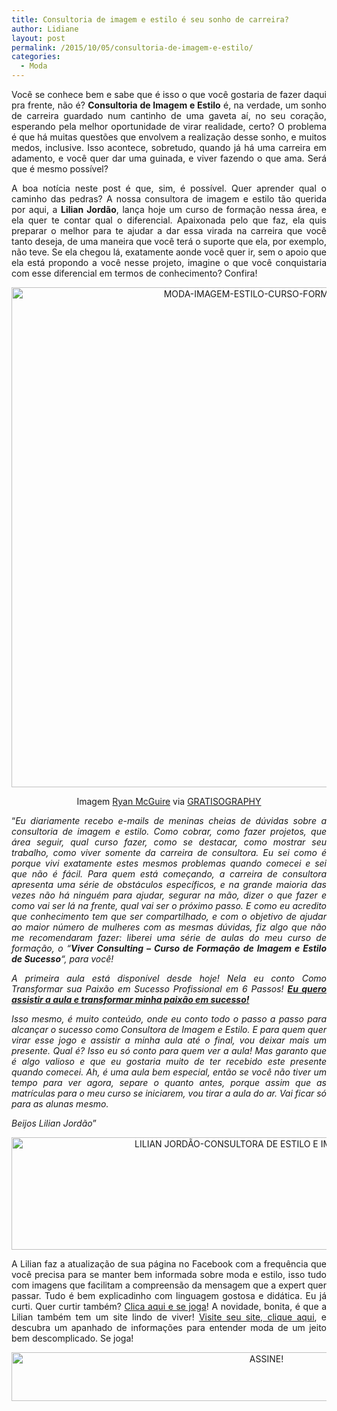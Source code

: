 ```yaml
---
title: Consultoria de imagem e estilo é seu sonho de carreira?
author: Lidiane
layout: post
permalink: /2015/10/05/consultoria-de-imagem-e-estilo/
categories:
  - Moda
---
```

<p align="justify">
  Você se conhece bem e sabe que é isso o que você gostaria de fazer daqui pra frente, não é? <strong>Consultoria de Imagem e Estilo</strong> é, na verdade, um sonho de carreira guardado num cantinho de uma gaveta aí, no seu coração, esperando pela melhor oportunidade de virar realidade, certo? O problema é que há muitas questões que envolvem a realização desse sonho, e muitos medos, inclusive. Isso acontece, sobretudo, quando já há uma carreira em adamento, e você quer dar uma guinada, e viver fazendo o que ama. Será que é mesmo possível?
</p>

<p align="justify">
  A boa notícia neste post é que, sim, é possível. Quer aprender qual o caminho das pedras? A nossa consultora de imagem e estilo tão querida por aqui, a <strong>Lilian Jordão</strong>, lança hoje um curso de formação nessa área, e ela quer te contar qual o diferencial. Apaixonada pelo que faz, ela quis preparar o melhor para te ajudar a dar essa virada na carreira que você tanto deseja, de uma maneira que você terá o suporte que ela, por exemplo, não teve. Se ela chegou lá, exatamente aonde você quer ir, sem o apoio que ela está propondo a você nesse projeto, imagine o que você conquistaria com esse diferencial em termos de conhecimento? Confira!
</p>

<p align="center">
  <a href="https://www.trololodemulher.com.br/2015/10/MODA-IMAGEM-ESTILO-CURSO-FORMACAO800.jpg"><img class="alignnone size-full wp-image-11550" src="https://www.trololodemulher.com.br/2015/10/MODA-IMAGEM-ESTILO-CURSO-FORMACAO800.jpg" alt="MODA-IMAGEM-ESTILO-CURSO-FORMACAO800" width="800" height="800" /></a>
</p>

<p align="center">
  Imagem <a href="http://www.laughandpee.com/" target="_blank" rel="noopener noreferrer">Ryan McGuire</a> via <a href="http://www.gratisography.com/#all" target="_blank" rel="noopener noreferrer">GRATISOGRAPHY</a>
</p>

<p align="justify">
  “<em>Eu diariamente recebo e-mails de meninas cheias de dúvidas sobre a consultoria de imagem e estilo. Como cobrar, como fazer projetos, que área seguir, qual curso fazer, como se destacar, como mostrar seu trabalho, como viver somente da carreira de consultora. Eu sei como é porque vivi exatamente estes mesmos problemas quando comecei e sei que não é fácil. Para quem está começando, a carreira de consultora apresenta uma série de obstáculos específicos, e na grande maioria das vezes não há ninguém para ajudar, segurar na mão, dizer o que fazer e como vai ser lá na frente, qual vai ser o próximo passo. E como eu acredito que conhecimento tem que ser compartilhado, e com o objetivo de ajudar ao maior número de mulheres com as mesmas dúvidas, fiz algo que não me recomendaram fazer: liberei uma série de aulas do meu curso de formação, o “<strong>Viver Consulting – Curso de Formação de Imagem e Estilo de Sucesso</strong>&#8220;, para você! </em>
</p>

<p align="justify">
  <em>A primeira aula está disponível desde hoje! Nela eu conto Como Transformar sua Paixão em Sucesso Profissional em 6 Passos! </em><a href="http://lilianjordao.com.br/cursos/aula1/" target="_blank" rel="noopener noreferrer"><strong><em>Eu quero assistir a aula e transformar minha paixão em sucesso!</em></strong></a><em> </em>
</p>

<p align="justify">
  <em>Isso mesmo, é muito conteúdo, onde eu conto todo o passo a passo para alcançar o sucesso como Consultora de Imagem e Estilo. E para quem quer virar esse jogo e assistir a minha aula até o final, vou deixar mais um presente. Qual é? Isso eu só conto para quem ver a aula! Mas garanto que é algo valioso e que eu gostaria muito de ter recebido este presente quando comecei. Ah, é uma aula bem especial, então se você não tiver um tempo para ver agora, separe o quanto antes, porque assim que as matrículas para o meu curso se iniciarem, vou tirar a aula do ar. Vai ficar só para as alunas mesmo.</em>
</p>

<p align="justify">
  <em>Beijos Lilian Jordão</em>”
</p>

<p align="center">
  <a href="https://www.trololodemulher.com.br/2015/09/LILIAN-JORDÃO-CONSULTORA-DE-ESTILO-E-IMAGEM-PESSOAL.jpg"><img class="alignnone size-full wp-image-11464" src="https://www.trololodemulher.com.br/2015/09/LILIAN-JORDÃO-CONSULTORA-DE-ESTILO-E-IMAGEM-PESSOAL.jpg" alt="LILIAN JORDÃO-CONSULTORA DE ESTILO E IMAGEM PESSOAL" width="800" height="180" /></a>
</p>

<p align="justify">
  A Lilian faz a atualização de sua página no Facebook com a frequência que você precisa para se manter bem informada sobre moda e estilo, isso tudo com imagens que facilitam a compreensão da mensagem que a expert quer passar. Tudo é bem explicadinho com linguagem gostosa e didática. Eu já curti. Quer curtir também? <a href="https://www.facebook.com/lilianjordao82/timeline" target="_blank" rel="noopener noreferrer">Clica aqui e se joga</a>! A novidade, bonita, é que a Lilian também tem um site lindo de viver! <a href="http://www.lilianjordao.com.br/" target="_blank" rel="noopener noreferrer">Visite seu site, clique aqui</a>, e descubra um apanhado de informações para entender moda de um jeito bem descomplicado. Se joga!
</p>

<p align="center">
  <a href="http://feedburner.google.com/fb/a/mailverify?uri=blogBichaFemea&loc=en_US" target="_blank" rel="noopener noreferrer"><img class="alignnone size-full wp-image-10439" src="https://www.trololodemulher.com.br/2014/09/ASSINE.png" alt="ASSINE!" width="800" height="78" /></a>
</p>

<p align="justify">